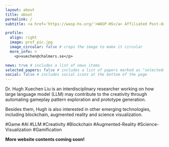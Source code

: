 ```yaml
---
layout: about
title: about
permalink: /
subtitle: <a href='https://wasp-hs.org/'>WASP-HS</a> Affiliated Post-doctoral Fellow @ <a href='https://www.chalmers.se/en/persons/xuechen/'>Chalmers University of Technology <br><br> </a>

profile:
  align: right
  image: prof_pic.jpg
  image_circular: false # crops the image to make it circular
  more_info: >
    <p>xuechen@chalmers.se</p>

news: true # includes a list of news items
selected_papers: false # includes a list of papers marked as "selected={true}"
social: false # includes social icons at the bottom of the page
---
```


Dr. Hugh Xuechen Liu is an interdisciplinary researcher working on how large language model (LLM) may contribute to the creativity through automating gameplay pattern exploration and prototype generation.

Besides them, Hugh is also interested in other emerging technologies, including blockchain, augmented reality and science visualization.

#Game #AI #LLM #Creativity #Blockchain #Augmented-Reality #Science-Visualization #Gamification

**More website contents coming soon!**
